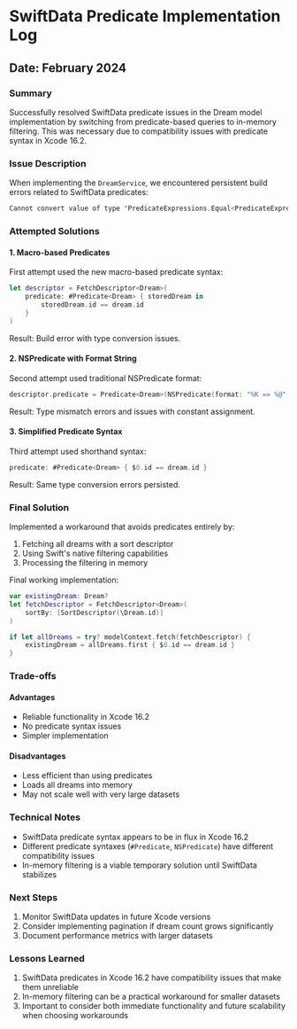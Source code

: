 # SwiftData Predicate Implementation Log

## Date: February 2024

### Summary
Successfully resolved SwiftData predicate issues in the Dream model implementation by switching from predicate-based queries to in-memory filtering. This was necessary due to compatibility issues with predicate syntax in Xcode 16.2.

### Issue Description
When implementing the `DreamService`, we encountered persistent build errors related to SwiftData predicates:

```swift
Cannot convert value of type 'PredicateExpressions.Equal<PredicateExpressions.KeyPath<PredicateExpressions.Variable<Dream>, String>, PredicateExpressions.KeyPath<PredicateExpressions.Value<Dream>, String>>' to closure result type 'any StandardPredicateExpression<Bool>'
```

### Attempted Solutions

#### 1. Macro-based Predicates
First attempt used the new macro-based predicate syntax:
```swift
let descriptor = FetchDescriptor<Dream>(
    predicate: #Predicate<Dream> { storedDream in
        storedDream.id == dream.id
    }
)
```
Result: Build error with type conversion issues.

#### 2. NSPredicate with Format String
Second attempt used traditional NSPredicate format:
```swift
descriptor.predicate = Predicate<Dream>(NSPredicate(format: "%K == %@", "id", dream.id))
```
Result: Type mismatch errors and issues with constant assignment.

#### 3. Simplified Predicate Syntax
Third attempt used shorthand syntax:
```swift
predicate: #Predicate<Dream> { $0.id == dream.id }
```
Result: Same type conversion errors persisted.

### Final Solution
Implemented a workaround that avoids predicates entirely by:
1. Fetching all dreams with a sort descriptor
2. Using Swift's native filtering capabilities
3. Processing the filtering in memory

Final working implementation:
```swift
var existingDream: Dream?
let fetchDescriptor = FetchDescriptor<Dream>(
    sortBy: [SortDescriptor(\Dream.id)]
)

if let allDreams = try? modelContext.fetch(fetchDescriptor) {
    existingDream = allDreams.first { $0.id == dream.id }
}
```

### Trade-offs
#### Advantages
- Reliable functionality in Xcode 16.2
- No predicate syntax issues
- Simpler implementation

#### Disadvantages
- Less efficient than using predicates
- Loads all dreams into memory
- May not scale well with very large datasets

### Technical Notes
- SwiftData predicate syntax appears to be in flux in Xcode 16.2
- Different predicate syntaxes (`#Predicate`, `NSPredicate`) have different compatibility issues
- In-memory filtering is a viable temporary solution until SwiftData stabilizes

### Next Steps
1. Monitor SwiftData updates in future Xcode versions
2. Consider implementing pagination if dream count grows significantly
3. Document performance metrics with larger datasets

### Lessons Learned
1. SwiftData predicates in Xcode 16.2 have compatibility issues that make them unreliable
2. In-memory filtering can be a practical workaround for smaller datasets
3. Important to consider both immediate functionality and future scalability when choosing workarounds 